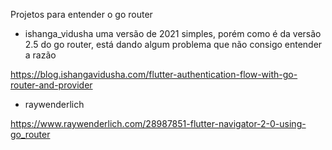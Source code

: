Projetos para entender o go router

- ishanga_vidusha
uma versão de 2021 simples, porém como é da versão 2.5 do go router, está dando algum problema que não consigo entender a razão

https://blog.ishangavidusha.com/flutter-authentication-flow-with-go-router-and-provider

- raywenderlich



https://www.raywenderlich.com/28987851-flutter-navigator-2-0-using-go_router